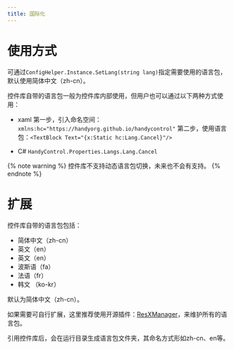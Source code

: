 ```yaml
---
title: 国际化
---
```


# 使用方式

可通过`ConfigHelper.Instance.SetLang(string lang)`指定需要使用的语言包，默认使用简体中文（zh-cn）。

控件库自带的语言包一般为控件库内部使用，但用户也可以通过以下两种方式使用：

- xaml
第一步，引入命名空间：`xmlns:hc="https://handyorg.github.io/handycontrol"`
第二步，使用语言包：`<TextBlock Text="{x:Static hc:Lang.Cancel}"/>`

- C#
`HandyControl.Properties.Langs.Lang.Cancel`

{% note warning %}
控件库不支持动态语言包切换，未来也不会有支持。
{% endnote %}

# 扩展

控件库自带的语言包包括：

* 简体中文（zh-cn）
* 英文（en）
* 英文（en）
* 波斯语（fa）
* 法语（fr）
* 韩文 （ko-kr）

默认为简体中文（zh-cn）。

如果需要可自行扩展，这里推荐使用开源插件：[ResXManager](https://marketplace.visualstudio.com/items?itemName=TomEnglert.ResXManager)，来维护所有的语言包。

引用控件库后，会在运行目录生成语言包文件夹，其命名方式形如zh-cn、en等。